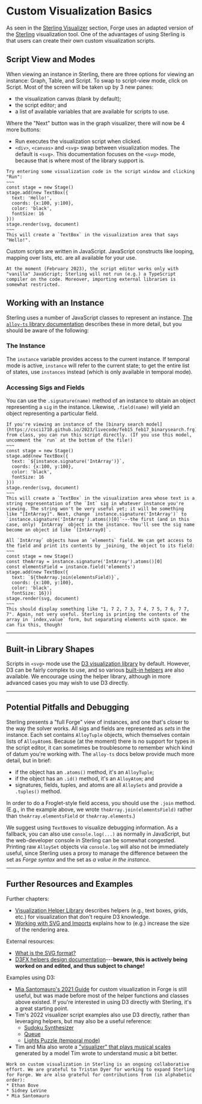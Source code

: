 # Custom Visualization Basics

As seen in the [Sterling Visualizer](../running-models/sterling-visualizer.md) section, Forge uses an adapted version of the [Sterling](https://sterling-js.github.io/) visualization tool. One of the advantages of using Sterling is that users can create their own custom visualization scripts.

## Script View and Modes

When viewing an instance in Sterling, there are three options for viewing an instance: Graph, Table, and Script. To swap to script-view mode, click on Script. Most of the screen will be taken up by 3 new panes:
* the visualization canvas (blank by default); 
* the script editor; and 
* a list of available variables that are available for scripts to use.

Where the "Next" button was in the graph visualizer, there will now be 4 more buttons: 
* Run executes the visualization script when clicked.
* `<div>`, `<canvas>` and `<svg>` swap between visualization modes. The default is `<svg>`. 
This documentation focuses on the `<svg>` mode, because that is where most of the library support is. 

```admonish example title="A Basic Script" 
Try entering some visualization code in the script window and clicking "Run":
~~~
const stage = new Stage()
stage.add(new TextBox({
  text: 'Hello!', 
  coords: {x:100, y:100},
  color: 'black',
  fontSize: 16
}))
stage.render(svg, document)
~~~
This will create a `TextBox` in the visualization area that says "Hello!". 
```

Custom scripts are written in JavaScript. JavaScript constructs like looping, mapping over lists, etc. are all available for your use.

```admonish warning title="JavaScript"
At the moment (February 2023), the script editor works only with "vanilla" JavaScript; Sterling will not run (e.g.) a TypeScript compiler on the code. Moreover, importing external libraries is somewhat restricted.
```

## Working with an Instance

Sterling uses a number of JavaScript classes to represent an instance. [The `alloy-ts` library documentation](https://alloy-js.github.io/alloy-ts/) describes these in more detail, but you should be aware of the following:

### The Instance

The `instance` variable provides access to the current instance. If temporal mode is active, `instance` will refer to the current state; to get the entire list of states, use `instances` instead (which is only available in temporal mode). 

### Accessing Sigs and Fields

You can use the `.signature(name)` method of an instance to obtain an object representing a `sig` in the instance. Likewise, `.field(name)` will yield an object representing a particular field. 

```admonish example title="A Basic Script" 
If you're viewing an instance of the [binary search model](https://csci1710.github.io/2023/livecode/feb15_feb17_binarysearch.frg) from class, you can run this script directly. (If you use this model, uncomment the `run` at the bottom of the file!)
~~~
const stage = new Stage()
stage.add(new TextBox({
  text: `${instance.signature('IntArray')}`, 
  coords: {x:100, y:100},
  color: 'black',
  fontSize: 16
}))
stage.render(svg, document)
~~~
This will create a `TextBox` in the visualization area whose text is a string representation of the `Int` sig in whatever instance you're viewing. The string won't be very useful yet; it will be something like "[IntArray]". Next, change `instance.signature('IntArray')` to `instance.signature('IntArray').atoms()[0]`---the first (and in this case, only) `IntArray` object in the instance. You'll see the sig name become an object id like `[IntArray0]`.   

All `IntArray` objects have an `elements` field. We can get access to the field and print its contents by _joining_ the object to its field:
~~~
const stage = new Stage()
const theArray = instance.signature('IntArray').atoms()[0]
const elementsField = instance.field('elements')
stage.add(new TextBox({
  text: `${theArray.join(elementsField)}`, 
  coords: {x:100, y:100},
  color: 'black',
  fontSize: 16}))
stage.render(svg, document)
~~~
This should display something like "1, 7 2, 7 3, 7 4, 7 5, 7 6, 7 7, 7". Again, not very useful. Sterling is printing the contents of the array in `index,value` form, but separating elements with space. We can fix this, though!
```

---

## Built-in Library Shapes 

Scripts in `<svg>` mode use the [D3 visualization library](https://d3-graph-gallery.com/graph/shape.html) by default. However, D3 can be fairly complex to use, and so various [built-in helpers](./d3fx.md) are also available. We encourage using the helper library, although in more advanced cases you may wish to use D3 directly.

---

## Potential Pitfalls and Debugging

Sterling presents a "full Forge" view of instances, and one that's closer to the way the solver works. All sigs and fields are represented as _sets_ in the instance. Each set contains `AlloyTuple` objects, which themselves contain lists of `AlloyAtom`s. Because (at the moment) there is no support for types in the script editor, it can sometimes be troublesome to remember which kind of datum you're working with. The `alloy-ts` docs below provide much more detail, but in brief:
* if the object has an `.atoms()` method, it's an `AlloyTuple`;
* if the object has an `.id()` method, it's an `AlloyAtom`; and
* signatures, fields, tuples, and atoms are all `AlloySets` and provide a `.tuples()` method.

In order to do a Froglet-style field access, you should use the `.join` method. (E.g., in the example above, we wrote `theArray.join(elementsField)` rather than `theArray.elementsField` or `theArray.elements`.)

We suggest using `TextBox`es to visualize debugging information. As a fallback, you can also use `console.log(...)` as normally in JavaScript, but the web-developer console in Sterling can be somewhat congested. Printing raw `AlloySet` objects via `console.log` will also not be immediately useful, since Sterling uses a proxy to manage the difference between the set as _Forge syntax_ and the set as _a value in the instance_.

---

## Further Resources and Examples

Further chapters:
* [Visualization Helper Library](./d3fx_apr23.md) describes helpers (e.g., text boxes, grids, etc.) for visualization that don't require D3 knowledge.
* [Working with SVG and Imports](./svg-tips.md) explains how to (e.g.) increase the size of the rendering area.

External resources:
* [What is the SVG format?](https://www.w3schools.com/graphics/svg_intro.asp)
* [D3FX helpers design documentation](https://docs.google.com/document/d/10pqJuWVp6ap-6JoEE5nDqrCKFpYcuzN81oItnYO3yS4/edit#heading=h.4p6wkcmc113e)---**beware, this is actively being worked on and edited, and thus subject to change!**

Examples using D3:
* [Mia Santomauro's 2021 Guide](https://github.com/miasantomauro/lets-get-visual) for custom visualization in Forge is still useful, but was made before most of the helper functions and classes above existed. If you're interested in using D3 directly with Sterling, it's a great starting point.
* Tim's 2022 visualizer script examples also use D3 directly, rather than leveraging helpers, but may also be a useful reference:
  * [Sudoku Synthesizer](https://github.com/csci1710/public-examples/tree/main/2022/sudoku_opt_viz)
  * [Queue](https://github.com/csci1710/public-examples/tree/main/2022/queue)
  * [Lights Puzzle (temporal mode)](https://github.com/csci1710/public-examples/tree/main/2022/lights_puzzle) 
* Tim and Mia also wrote a ["visualizer" that plays musical scales](https://github.com/miasantomauro/mia-isp-spring-2021/tree/main/musical%20scales) generated by a model Tim wrote to understand music a bit better.

```admonish thanks title="Collaborators"
Work on custom visualization in Sterling is an ongoing collaborative effort. We are grateful to Tristan Dyer for working to expand Sterling for Forge. We are also grateful for contributions from (in alphabetic order):
* Ethan Bove
* Sidney LeVine
* Mia Santomauro
```